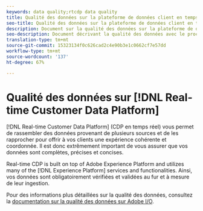 ```yaml
---
keywords: data quality;rtcdp data quality
title: Qualité des données sur la plateforme de données client en temps réel
seo-title: Qualité des données sur la plateforme de données client en temps réel d’Adobe
description: Document sur la qualité des données sur la plateforme de données client en temps réel
seo-description: Document décrivant la qualité des données avec le processus d’ingestion de lots et de données sur la plateforme de données client en temps réel d’Adobe
translation-type: tm+mt
source-git-commit: 15323134f0c626cad2c4e90b3e1c0662cf7e57dd
workflow-type: tm+mt
source-wordcount: '137'
ht-degree: 67%

---
```



# Qualité des données sur [!DNL Real-time Customer Data Platform]

[!DNL Real-time Customer Data Platform] (CDP en temps réel) vous permet de rassembler des données provenant de plusieurs sources et de les rapprocher pour offrir à vos clients une expérience cohérente et coordonnée. Il est donc extrêmement important de vous assurer que vos données sont complètes, précises et concises.

Real-time CDP is built on top of Adobe Experience Platform and utilizes many of the [!DNL Experience Platform] services and functionalities. Ainsi, vos données sont obligatoirement vérifiées et validées au fur et à mesure de leur ingestion.

Pour des informations plus détaillées sur la qualité des données, consultez la [documentation sur la qualité des données sur Adobe I/O](../../ingestion/quality/overview.md).